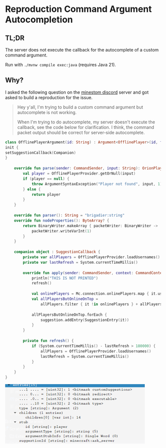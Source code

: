 # Reproduction Command Argument Autocompletion

## TL;DR

The server does not execute the callback for the autocomplete of a custom command argument.

Run with `./mvnw compile exec:java` (requires Java 21).


## Why?

I asked the following question on the [minestom discord](https://discord.gg/faDaHtpykW) server and got asked
to build a reproduction for the issue.

> Hey y'all,
>I'm trying to build a custom command argument but autocomplete is not working.
>
>When I'm trying to do autocomplete, my server doesn't execute the callback, see the code below for clarification.
>I think, the command packet output should be correct for server-side autocomplete.

```kt
class OfflinePlayerArgument(id: String) : Argument<OfflinePlayer>(id, false) {
init {
setSuggestionCallback(Companion)
}

    override fun parse(sender: CommandSender, input: String): OrionPlayer {
        val player = OfflinePlayerProvider.getOrNull(input)
        if (player == null) {
            throw ArgumentSyntaxException("Player not found", input, 1)
        } else {
            return player
        }
    }

    override fun parser(): String = "brigadier:string"
    override fun nodeProperties(): ByteArray? {
        return BinaryWriter.makeArray { packetWriter: BinaryWriter ->
            packetWriter.writeVarInt(1)
        }
    }

    companion object : SuggestionCallback {
        private var allPlayers = OfflinePlayerProvider.loadUsernames()
        private var lastRefresh = System.currentTimeMillis()

        override fun apply(sender: CommandSender, context: CommandContext, suggestion: Suggestion) {
            println("THIS IS NOT PRINTED")
            refresh()

            val onlinePlayers = Mc.connection.onlinePlayers.map { it.username }
            val allPlayersButOnlineOnTop =
                allPlayers.filter { it !in onlinePlayers } + allPlayers.filter { it in onlinePlayers }

            allPlayersButOnlineOnTop.forEach {
                suggestion.addEntry(SuggestionEntry(it))
            }
        }

        private fun refresh() {
            if (System.currentTimeMillis() - lastRefresh > 180000) {
                allPlayers = OfflinePlayerProvider.loadUsernames()
                lastRefresh = System.currentTimeMillis()
            }
        }
    }
}
```

![img.png](img.png)